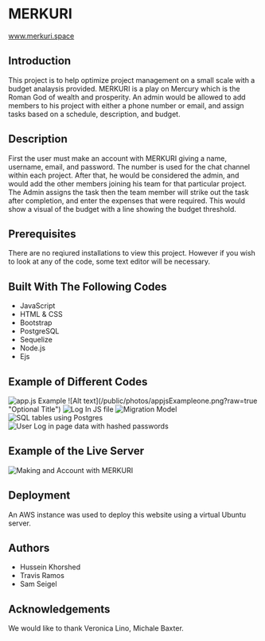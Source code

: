 # MERKURI

www.merkuri.space

## Introduction
This project is to help optimize project management on a small scale with a budget analaysis provided. MERKURI is a play on Mercury which is the Roman God of wealth and prosperity. An admin would be allowed to add members to his project with either a phone number or email, and assign tasks based on a schedule, description, and budget.

## Description
First the user must make an account with MERKURI giving a name, username, email, and password. The number is used for the chat channel within each project. After that, he would be considered the admin, and would add the other members joining his team for that particular project. The Admin assigns the task then the team member will strike out the task after completion, and enter the expenses that were required. This would show a visual of the budget with a line showing the budget threshold.

## Prerequisites
There are no reqiured installations to view this project. However if you wish to look at any of the code, some text editor will be necessary.

## Built With The Following Codes
- JavaScript
- HTML & CSS
- Bootstrap
- PostgreSQL
- Sequelize
- Node.js
- Ejs

## Example of Different Codes
<img src="/public/photos/appjsExampleone.png" alt="app.js Example">
![Alt text](/public/photos/appjsExampleone.png?raw=true "Optional Title")
<img src="/photos/javascriptLogIn.png" alt="Log In JS file">
<img src="/photos/modelMigrationExample.png" alt="Migration Model">
<img src="/photos/sqlExample.png" alt="SQL tables using Postgres">
<img src="/photos/sqlOneTable.png" alt="User Log in page data with hashed passwords">

## Example of the Live Server
<img src="/photos/createAccountServerPage.png" alt="Making and Account with MERKURI">


## Deployment
An AWS instance was used to deploy this website using a virtual Ubuntu server.

## Authors
- Hussein Khorshed
- Travis Ramos
- Sam Seigel

## Acknowledgements
We would like to thank Veronica Lino, Michale Baxter.
